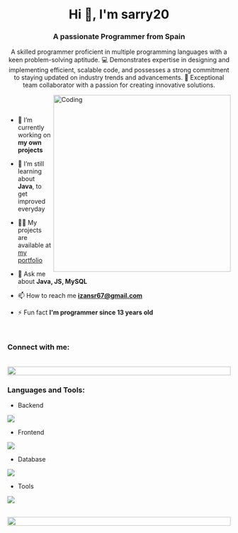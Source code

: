<h1 align="center">Hi 👋, I'm sarry20</h1>
<h3 align="center">A passionate Programmer from Spain</h3>
<p align="center">A skilled programmer proficient in multiple programming languages with a keen problem-solving aptitude. 💻 Demonstrates expertise in designing and implementing efficient, scalable code, and possesses a strong commitment to staying updated on industry trends and advancements. 🚀 Exceptional team collaborator with a passion for creating innovative solutions.</p>


<img align="right" alt="Coding" width="400" src="https://user-images.githubusercontent.com/74038190/229223263-cf2e4b07-2615-4f87-9c38-e37600f8381a.gif">
<br><br>

- 🔭 I’m currently working on **my own projects**

- 🌱 I’m still learning about **Java**, to get improved everyday

- 👨‍💻 My projects are available at [my portfolio](https://sarry20.github.io/)

- 💬 Ask me about **Java, JS, MySQL**

- 📫 How to reach me **izansr67@gmail.com**

- ⚡ Fun fact **I'm programmer since 13 years old**

<br>
<h3 align="left">Connect with me:</h3>
<p align="left">

</p>
<br>

<img src="https://i.imgur.com/dBaSKWF.gif" height="20" width="100%">

<h3 align="left">Languages and Tools:</h3>

- Backend
<p align="left">
  <a href="https://skillicons.dev">
    <img src="https://skillicons.dev/icons?i=java,nodejs,spring" />
  </a>
</p>

- Frontend
<p align="left">
  <a href="https://skillicons.dev">
    <img src="https://skillicons.dev/icons?i=ts,js,react" />
  </a>
</p>

- Database
<p align="left">
  <a href="https://skillicons.dev">
    <img src="https://skillicons.dev/icons?i=mysql" />
  </a>
</p>


- Tools
<p align="left">
  <a href="https://skillicons.dev">
    <img src="https://skillicons.dev/icons?i=git,github,docker,idea,vscode,postman,linux" />
  </a>
</p>

<br/>

<img src="https://i.imgur.com/dBaSKWF.gif" height="20" width="100%">
